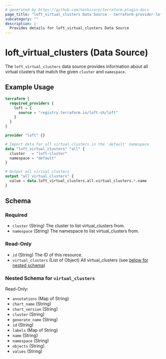 ```yaml
---
# generated by https://github.com/hashicorp/terraform-plugin-docs
page_title: "loft_virtual_clusters Data Source - terraform-provider-loft"
subcategory: ""
description: |-
  Provides details for loft_virtual_clusters Data Source
---
```


# loft_virtual_clusters (Data Source)

The `loft_virtual_clusters` data source provides information about all virtual clusters that match the given `cluster` and `namespace`.

## Example Usage

```terraform
terraform {
  required_providers {
    loft = {
      source = "registry.terraform.io/loft-sh/loft"
    }
  }
}

provider "loft" {}

# Import data for all virtual clusters in the 'default' namespace
data "loft_virtual_clusters" "all" {
  cluster   = "loft-cluster"
  namespace = "default"
}

# Output all virtual clusters
output "all_virtual_clusters" {
  value = data.loft_virtual_clusters.all.virtual_clusters.*.name
}
```

<!-- schema generated by tfplugindocs -->
## Schema

### Required

- `cluster` (String) The cluster to list virtual_clusters from.
- `namespace` (String) The namespace to list virtual_clusters from.

### Read-Only

- `id` (String) The ID of this resource.
- `virtual_clusters` (List of Object) All virtual_clusters (see [below for nested schema](#nestedatt--virtual_clusters))

<a id="nestedatt--virtual_clusters"></a>
### Nested Schema for `virtual_clusters`

Read-Only:

- `annotations` (Map of String)
- `chart_name` (String)
- `chart_version` (String)
- `cluster` (String)
- `generate_name` (String)
- `id` (String)
- `labels` (Map of String)
- `name` (String)
- `namespace` (String)
- `objects` (String)
- `values` (String)


